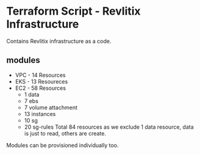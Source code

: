 # Terraform Script - Revlitix Infrastructure
Contains Revlitix infrastructure as a code.
## modules
- VPC - 14 Resources
- EKS - 13 Resoureces
- EC2 - 58 Resources
    - 1 data
    - 7  ebs
    - 7 volume attachment
    - 13 instances
    - 10 sg
    - 20 sg-rules
Total 84 resources as we exclude 1 data resource, data is just to read, others are create.

Modules can be provisioned individually too.

